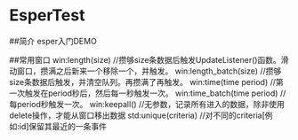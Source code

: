 EsperTest
=
##简介
esper入门DEMO

##常用窗口
win:length(size)	//攒够size条数据后触发UpdateListener()函数。滑动窗口，攒满之后新来一个移除一个，并触发。
win:length_batch(size) //攒够size条数据后触发，并清空队列。再攒满了再触发。
win:time(time period)	//第一次触发在period秒后，然后每一秒触发一次。
win:time_batch(time period) //每period秒触发一次。
win:keepall()				//无参数，记录所有进入的数据，除非使用delete操作，才能从窗口移出数据
std:unique(criteria)	//对不同的criteria[例如:id]保留其最近的一条事件